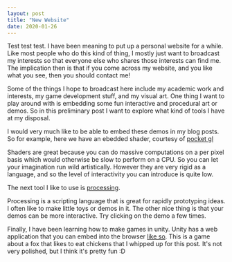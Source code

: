 ```yaml
---
layout: post
title: "New Website"
date: 2020-01-26
---
```


<style>
#canvas-container {
   width: 100%;
   text-align:center;
}

canvas {
   display: inline;
}
</style>

Test test test. I have been meaning to put up a personal website for a while. Like most people who do this kind of thing, I mostly just want to broadcast my interests so that everyone else who shares those interests can find me. The implication then is that if you come across my website, and you like what you see, then you should contact me! 

Some of the things I hope to broadcast here include my academic work and interests, my game development stuff, and my visual art. One thing I want to play around with is embedding some fun interactive and procedural art or demos. So in this preliminary post I want to explore what kind of tools I have at my disposal. 


I would very much like to be able to embed these demos in my blog posts. So for example, here we have an ebedded shader, courtesy of [pocket gl](http://www.pocketgl.com/)

<!-- include the lib -->
<script src="https://cdn.rawgit.com/gportelli/pocket.gl/v1.2.3/dist/pocket.gl.min.js">
</script>

<!-- create a container -->
<div id="myContainer"></div>

<script> new PocketGL("myContainer", "/shaders/demo/params.js","/shaders/demo/"); </script>

Shaders are great because you can do massive computations on a per pixel basis which would otherwise be slow to perform on a CPU. So you can let your imagination run wild artistically. However they are very rigid as a language, and so the level of interactivity you can introduce is quite low.

The next tool I like to use is [processing](https://processing.org/).

<script type="text/javascript" src="/processing/processing.js"></script>
<div id="canvas-container">
<canvas data-processing-sources="/processing/rubberDuck/Sept08_2018.pde"></canvas>
</div>

Processing is a scripting language that is great for rapidly prototyping ideas. I often like to make little toys or demos in it. The other nice thing is that your demos can be more interactive. Try clicking on the demo a few times.


Finally, I have been learning how to make games in unity. Unity has a web application that you can embed into the browser [like so](/UnityGames/FoxGame). This is a game about a fox that likes to eat chickens that I whipped up for this post. It's not very polished, but I think it's pretty fun :D
